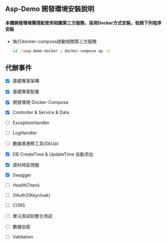 ﻿## Asp-Demo 開發環境安裝說明

#### 本機開發環境需搭配使用相關第三方服務，採用Docker方式安裝，依照下列程序安裝

* 執行docker-compose啟動相關第三方服務
  ```bash
  cd .\asp-demo-docker ; docker-compose up -d
  ```

## 代辦事件

- [x] 基礎專案架構
- [x] 基礎專案配置
- [x] 開發環境 Docker-Compose
- [x] Controller & Service & Data
- [ ] ExceptionHandler
- [ ] LogHandler
- [ ] 數據庫遷移工具(DbUp)
- [x] DB CreateTime & UpdateTime 自動添加
- [x] 資料時區問題
- [x] Swagger
- [ ] HealthCheck
- [ ] OAuth2(Keycloak)
- [ ] CORS
- [ ] 單元測試和整合測試
- [ ] 數據加密
- [ ] Validation

  
